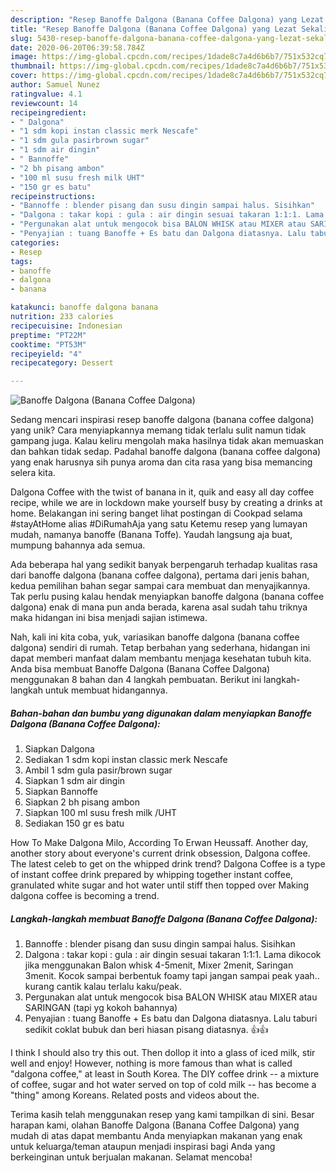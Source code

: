 ```yaml
---
description: "Resep Banoffe Dalgona (Banana Coffee Dalgona) yang Lezat Sekali"
title: "Resep Banoffe Dalgona (Banana Coffee Dalgona) yang Lezat Sekali"
slug: 5430-resep-banoffe-dalgona-banana-coffee-dalgona-yang-lezat-sekali
date: 2020-06-20T06:39:58.784Z
image: https://img-global.cpcdn.com/recipes/1dade8c7a4d6b6b7/751x532cq70/banoffe-dalgona-banana-coffee-dalgona-foto-resep-utama.jpg
thumbnail: https://img-global.cpcdn.com/recipes/1dade8c7a4d6b6b7/751x532cq70/banoffe-dalgona-banana-coffee-dalgona-foto-resep-utama.jpg
cover: https://img-global.cpcdn.com/recipes/1dade8c7a4d6b6b7/751x532cq70/banoffe-dalgona-banana-coffee-dalgona-foto-resep-utama.jpg
author: Samuel Nunez
ratingvalue: 4.1
reviewcount: 14
recipeingredient:
- " Dalgona"
- "1 sdm kopi instan classic merk Nescafe"
- "1 sdm gula pasirbrown sugar"
- "1 sdm air dingin"
- " Bannoffe"
- "2 bh pisang ambon"
- "100 ml susu fresh milk UHT"
- "150 gr es batu"
recipeinstructions:
- "Bannoffe : blender pisang dan susu dingin sampai halus. Sisihkan"
- "Dalgona : takar kopi : gula : air dingin sesuai takaran 1:1:1. Lama dikocok jika menggunakan Balon whisk 4-5menit, Mixer 2menit, Saringan 3menit. Kocok sampai berbentuk foamy tapi jangan sampai peak yaah.. kurang cantik kalau terlalu kaku/peak."
- "Pergunakan alat untuk mengocok bisa BALON WHISK atau MIXER atau SARINGAN (tapi yg kokoh bahannya)"
- "Penyajian : tuang Banoffe + Es batu dan Dalgona diatasnya. Lalu taburi sedikit coklat bubuk dan beri hiasan pisang diatasnya. 👍👍"
categories:
- Resep
tags:
- banoffe
- dalgona
- banana

katakunci: banoffe dalgona banana 
nutrition: 233 calories
recipecuisine: Indonesian
preptime: "PT22M"
cooktime: "PT53M"
recipeyield: "4"
recipecategory: Dessert

---
```



![Banoffe Dalgona (Banana Coffee Dalgona)](https://img-global.cpcdn.com/recipes/1dade8c7a4d6b6b7/751x532cq70/banoffe-dalgona-banana-coffee-dalgona-foto-resep-utama.jpg)

Sedang mencari inspirasi resep banoffe dalgona (banana coffee dalgona) yang unik? Cara menyiapkannya memang tidak terlalu sulit namun tidak gampang juga. Kalau keliru mengolah maka hasilnya tidak akan memuaskan dan bahkan tidak sedap. Padahal banoffe dalgona (banana coffee dalgona) yang enak harusnya sih punya aroma dan cita rasa yang bisa memancing selera kita.

Dalgona Coffee with the twist of banana in it, quik and easy all day coffee recipe, while we are in lockdown make yourself busy by creating a drinks at home. Belakangan ini sering banget lihat postingan di Cookpad selama #stayAtHome alias #DiRumahAja yang satu Ketemu resep yang lumayan mudah, namanya banoffe (Banana Toffe). Yaudah langsung aja buat, mumpung bahannya ada semua.

Ada beberapa hal yang sedikit banyak berpengaruh terhadap kualitas rasa dari banoffe dalgona (banana coffee dalgona), pertama dari jenis bahan, kedua pemilihan bahan segar sampai cara membuat dan menyajikannya. Tak perlu pusing kalau hendak menyiapkan banoffe dalgona (banana coffee dalgona) enak di mana pun anda berada, karena asal sudah tahu triknya maka hidangan ini bisa menjadi sajian istimewa.


Nah, kali ini kita coba, yuk, variasikan banoffe dalgona (banana coffee dalgona) sendiri di rumah. Tetap berbahan yang sederhana, hidangan ini dapat memberi manfaat dalam membantu menjaga kesehatan tubuh kita. Anda bisa membuat Banoffe Dalgona (Banana Coffee Dalgona) menggunakan 8 bahan dan 4 langkah pembuatan. Berikut ini langkah-langkah untuk membuat hidangannya.

<!--inarticleads1-->

##### Bahan-bahan dan bumbu yang digunakan dalam menyiapkan Banoffe Dalgona (Banana Coffee Dalgona):

1. Siapkan  Dalgona
1. Sediakan 1 sdm kopi instan classic merk Nescafe
1. Ambil 1 sdm gula pasir/brown sugar
1. Siapkan 1 sdm air dingin
1. Siapkan  Bannoffe
1. Siapkan 2 bh pisang ambon
1. Siapkan 100 ml susu fresh milk /UHT
1. Sediakan 150 gr es batu


How To Make Dalgona Milo, According To Erwan Heussaff. Another day, another story about everyone&#39;s current drink obsession, Dalgona coffee. The latest celeb to get on the whipped drink trend? Dalgona Coffee is a type of instant coffee drink prepared by whipping together instant coffee, granulated white sugar and hot water until stiff then topped over Making dalgona coffee is becoming a trend. 

<!--inarticleads2-->

##### Langkah-langkah membuat Banoffe Dalgona (Banana Coffee Dalgona):

1. Bannoffe : blender pisang dan susu dingin sampai halus. Sisihkan
1. Dalgona : takar kopi : gula : air dingin sesuai takaran 1:1:1. Lama dikocok jika menggunakan Balon whisk 4-5menit, Mixer 2menit, Saringan 3menit. Kocok sampai berbentuk foamy tapi jangan sampai peak yaah.. kurang cantik kalau terlalu kaku/peak.
1. Pergunakan alat untuk mengocok bisa BALON WHISK atau MIXER atau SARINGAN (tapi yg kokoh bahannya)
1. Penyajian : tuang Banoffe + Es batu dan Dalgona diatasnya. Lalu taburi sedikit coklat bubuk dan beri hiasan pisang diatasnya. 👍👍


I think I should also try this out. Then dollop it into a glass of iced milk, stir well and enjoy! However, nothing is more famous than what is called &#34;dalgona coffee,&#34; at least in South Korea. The DIY coffee drink -- a mixture of coffee, sugar and hot water served on top of cold milk -- has become a &#34;thing&#34; among Koreans. Related posts and videos about the. 

Terima kasih telah menggunakan resep yang kami tampilkan di sini. Besar harapan kami, olahan Banoffe Dalgona (Banana Coffee Dalgona) yang mudah di atas dapat membantu Anda menyiapkan makanan yang enak untuk keluarga/teman ataupun menjadi inspirasi bagi Anda yang berkeinginan untuk berjualan makanan. Selamat mencoba!

